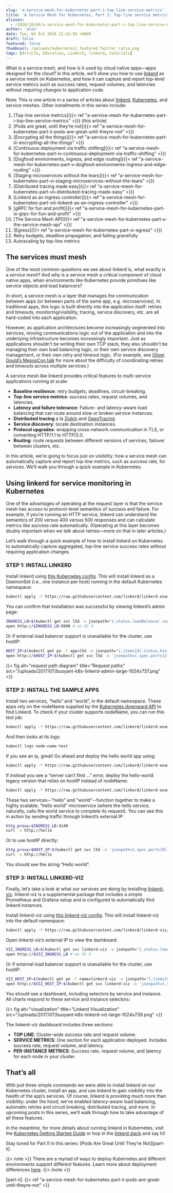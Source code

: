 ```yaml
---
slug: 'a-service-mesh-for-kubernetes-part-i-top-line-service-metrics'
title: 'A Service Mesh for Kubernetes, Part I: Top-line service metrics'
aliases:
  - /2016/10/04/a-service-mesh-for-kubernetes-part-i-top-line-service-metrics-2/
author: 'alex'
date: Tue, 04 Oct 2016 22:42:59 +0000
draft: false
featured: false
thumbnail: /uploads/kubernetes1_featured_Twitter_ratio.png
tags: [Article, Education, Linkerd, linkerd, tutorials]
---
```


What is a service mesh, and how is it used by cloud native apps—apps designed for the cloud? In this article, we’ll show you how to use [linkerd](https://linkerd.io/) as a service mesh on Kubernetes, and how it can capture and report top-level service metrics such as success rates, request volumes, and latencies without requiring changes to application code.

Note: This is one article in a series of articles about [linkerd](https://linkerd.io/), [Kubernetes](http://kubernetes.io/), and service meshes. Other installments in this series include:

1. [Top-line service metrics]({{< ref
   "a-service-mesh-for-kubernetes-part-i-top-line-service-metrics" >}}) (this article)
2. [Pods are great, until they’re not]({{< ref
   "a-service-mesh-for-kubernetes-part-ii-pods-are-great-until-theyre-not" >}})
3. [Encrypting all the things]({{< ref
   "a-service-mesh-for-kubernetes-part-iii-encrypting-all-the-things" >}})
4. [Continuous deployment via traffic shifting]({{< ref "a-service-mesh-for-kubernetes-part-iv-continuous-deployment-via-traffic-shifting" >}})
5. [Dogfood environments, ingress, and edge routing]({{< ref "a-service-mesh-for-kubernetes-part-v-dogfood-environments-ingress-and-edge-routing" >}})
6. [Staging microservices without the tears]({{< ref "a-service-mesh-for-kubernetes-part-vi-staging-microservices-without-the-tears" >}})
7. [Distributed tracing made easy]({{< ref
   "a-service-mesh-for-kubernetes-part-vii-distributed-tracing-made-easy" >}})
8. [Linkerd as an ingress controller]({{< ref "a-service-mesh-for-kubernetes-part-viii-linkerd-as-an-ingress-controller" >}})
9. [gRPC for fun and profit]({{< ref
   "a-service-mesh-for-kubernetes-part-ix-grpc-for-fun-and-profit" >}})
10. [The Service Mesh API]({{< ref
    "a-service-mesh-for-kubernetes-part-x-the-service-mesh-api" >}})
11. [Egress]({{< ref "a-service-mesh-for-kubernetes-part-xi-egress" >}})
12. Retry budgets, deadline propagation, and failing gracefully
13. Autoscaling by top-line metrics

## The services must mesh

One of the most common questions we see about linkerd is, what exactly is a *service mesh*? And why is a service mesh a critical component of cloud native apps, when environments like Kubernetes provide primitives like service objects and load balancers?

In short, a service mesh is a layer that manages the communication between apps (or between parts of the same app, e.g. microservices). In traditional apps, this logic is built directly into the application itself: retries and timeouts, monitoring/visibility, tracing, service discovery, etc. are all hard-coded into each application.

However, as application architectures become increasingly segmented into services, moving communications logic out of the application and into the underlying infrastructure becomes increasingly important. Just as applications shouldn’t be writing their own TCP stack, they also shouldn’t be managing their own load balancing logic, or their own service discovery management, or their own retry and timeout logic. (For example, see [Oliver Gould’s MesosCon talk](https://www.youtube.com/watch?v=VGAFFkn5PiE#t=23m47) for more about the difficulty of coordinating retries and timeouts across multiple services.)

A service mesh like linkerd provides critical features to multi-service applications running at scale:

- **Baseline resilience**: retry budgets, deadlines, circuit-breaking.
- **Top-line service metrics**: success rates, request volumes, and latencies.
- **Latency and failure tolerance**: Failure- and latency-aware load balancing that can route around slow or broken service instances.
- **Distributed tracing** a la [Zipkin](https://github.com/openzipkin/zipkin) and [OpenTracing](http://opentracing.io/)
- **Service discovery**: locate destination instances.
- **Protocol upgrades**: wrapping cross-network communication in TLS, or converting HTTP/1.1 to HTTP/2.0.
- **Routing**: route requests between different versions of services, failover between clusters, etc.

In this article, we’re going to focus just on visibility: how a service mesh can automatically capture and report top-line metrics, such as success rate, for services. We’ll walk you through a quick example in Kubernetes.

## Using linkerd for service monitoring in Kubernetes

One of the advantages of operating at the request layer is that the service mesh has access to protocol-level semantics of success and failure. For example, if you’re running an HTTP service, linkerd can understand the semantics of 200 versus 400 versus 500 responses and can calculate metrics like success rate automatically. (Operating at this layer becomes doubly important when we talk about retries—more on that in later articles.)

Let’s walk through a quick example of how to install linkerd on Kubernetes to automatically capture aggregated, top-line service success rates without requiring application changes.

### STEP 1: INSTALL LINKERD

Install linkerd using [this Kubernetes config](https://raw.githubusercontent.com/linkerd/linkerd-examples/master/k8s-daemonset/k8s/linkerd.yml). This will install linkerd as a DaemonSet (i.e., one instance per host) running in the default Kubernetes namespace:

```bash
kubectl apply -f https://raw.githubusercontent.com/linkerd/linkerd-examples/master/k8s-daemonset/k8s/linkerd.yml
```

You can confirm that installation was successful by viewing linkerd’s admin page:

```bash
INGRESS_LB=$(kubectl get svc l5d -o jsonpath="{.status.loadBalancer.ingress[0].*}")
open http://$INGRESS_LB:9990 # on OS X
```

Or if external load balancer support is unavailable for the cluster, use hostIP:

```bash
HOST_IP=$(kubectl get po -l app=l5d -o jsonpath="{.items[0].status.hostIP}")
open http://$HOST_IP:$(kubectl get svc l5d -o 'jsonpath={.spec.ports[2].nodePort}') # on OS X
```

{{< fig
  alt="request path diagram"
  title="Request paths"
  src="/uploads/2017/07/buoyant-k8s-linkerd-admin-large-1024x737.png" >}}

### STEP 2: INSTALL THE SAMPLE APPS

Install two services, “hello” and “world”, in the default namespace. These apps rely on the nodeName supplied by the [Kubernetes downward API](https://kubernetes.io/docs/tasks/inject-data-application/downward-api-volume-expose-pod-information/) to find Linkerd. To check if your cluster supports nodeName, you can run this test job:

```bash
kubectl apply -f https://raw.githubusercontent.com/linkerd/linkerd-examples/master/k8s-daemonset/k8s/node-name-test.yml
```

And then looks at its logs:

```bash
kubectl logs node-name-test
```

If you see an ip, great! Go ahead and deploy the hello world app using:

```bash
kubectl apply -f https://raw.githubusercontent.com/linkerd/linkerd-examples/master/k8s-daemonset/k8s/hello-world.yml
```

If instead you see a “server can’t find …” error, deploy the hello-world legacy version that relies on hostIP instead of nodeName:

```bash
kubectl apply -f https://raw.githubusercontent.com/linkerd/linkerd-examples/master/k8s-daemonset/k8s/hello-world-legacy.yml
```

These two services--"hello" and "world"--function together to make a highly scalable, “hello world” microservice (where the hello service, naturally, calls the world service to complete its request). You can see this in action by sending traffic through linkerd’s external IP:

```bash
http_proxy=$INGRESS_LB:4140
curl -s http://hello
```

Or to use hostIP directly:

```bash
http_proxy=$HOST_IP:$(kubectl get svc l5d -o 'jsonpath={.spec.ports[0].nodePort}')
curl -s http://hello
```

You should see the string “Hello world”.

### STEP 3: INSTALL LINKERD-VIZ

Finally, let’s take a look at what our services are doing by installing [linkerd-viz](https://github.com/linkerd/linkerd-viz). linkerd-viz is a supplemental package that includes a simple Prometheus and Grafana setup and is configured to automatically find linkerd instances.

Install linkerd-viz using [this linkerd-viz config](https://raw.githubusercontent.com/linkerd/linkerd-viz/main/k8s/linkerd-viz.yml). This will install linkerd-viz into the default namespace:

```bash
kubectl apply -f https://raw.githubusercontent.com/linkerd/linkerd-viz/main/k8s/linkerd-viz.yml
```

Open linkerd-viz’s external IP to view the dashboard:

```bash
VIZ_INGRESS_LB=$(kubectl get svc linkerd-viz -o jsonpath="{.status.loadBalancer.ingress[0].*}")
open http://$VIZ_INGRESS_LB # on OS X
```

Or if external load balancer support is unavailable for the cluster, use hostIP:

```bash
VIZ_HOST_IP=$(kubectl get po -l name=linkerd-viz -o jsonpath="{.items[0].status.hostIP}")
open http://$VIZ_HOST_IP:$(kubectl get svc linkerd-viz -o 'jsonpath={.spec.ports[0].nodePort}') # on OS X
```

You should see a dashboard, including selectors by service and instance. All charts respond to these service and instance selectors:

{{< fig
  alt="visualization"
  title="Linkerd Visualization"
  src="/uploads/2017/07/buoyant-k8s-linkerd-viz-large-1024x739.png" >}}

The linkerd-viz dashboard includes three sections:

- **TOP LINE**: Cluster-wide success rate and request volume.
- **SERVICE METRICS**: One section for each application deployed. Includes success rate, request volume, and latency.
- **PER-INSTANCE METRICS**: Success rate, request volume, and latency for each node in your cluster.

## That’s all

With just three simple commands we were able to install linkerd on our Kubernetes cluster, install an app, and use linkerd to gain visibility into the health of the app’s services. Of course, linkerd is providing much more than visibility: under the hood, we’ve enabled latency-aware load balancing, automatic retries and circuit breaking, distributed tracing, and more. In upcoming posts in this series, we’ll walk through how to take advantage of all these features.

In the meantime, for more details about running linkerd in Kubernetes, visit the [Kubernetes Getting Started Guide](https://linkerd.io/getting-started/k8s/) or hop in the [linkerd slack](http://slack.linkerd.io/) and say hi!

Stay tuned for Part II in this series: [Pods Are Great Until They’re Not][part-ii].

{{< note >}} There are a myriad of ways to deploy Kubernetes and different environments support different features. Learn more about deployment differences [here](https://discourse.linkerd.io/t/flavors-of-kubernetes). {{< /note >}}

[part-ii]: {{< ref "a-service-mesh-for-kubernetes-part-ii-pods-are-great-until-theyre-not" >}}
